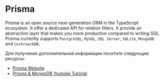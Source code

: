 # Prisma

Prisma is an open source next-generation ORM in the TypeScript ecosystem. It offer a dedicated API for relation filters. It provide an abstraction layer that makes you more productive compared to writing SQL. Prisma currently supports `PostgreSQL`, `MySQL`, `SQL Server`, `SQLite`, `MongoDB` and `CockroachDB`.

Для получения дополнительной информации посетите следующие ресурсы:

- [Prisma Website](https://www.prisma.io/)
- [Prisma & MongoDB Youtube Tutorial](https://www.youtube.com/watch?v=-7r4whMKt1s)
